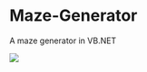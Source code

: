 # Maze-Generator
A maze generator in VB.NET

![](https://www.dropbox.com/s/7qtihmmjusvv5fz/screenshot.png?dl=1)
